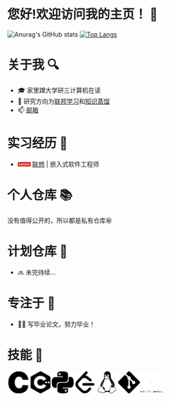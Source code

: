# 您好!欢迎访问我的主页！  👋

![Anurag's GitHub stats](https://github-readme-stats.vercel.app/api?username=JYLiang22&count_private=true&hide=prs,issues,contribs&include_all_commits=true&show_icons=true&theme=prussian)
[![Top Langs](https://github-readme-stats.vercel.app/api/top-langs/?username=JYLiang22&layout=compact&theme=rose)](https://github.com/JYLiang22/github-readme-stats)


# 关于我  🔍

- 🎓 家里蹲大学研三计算机在读
- 🧐 研究方向为[联邦学习](https://en.wikipedia.org/wiki/Federated_learning)和[知识蒸馏](https://arxiv.org/abs/1503.02531)
- 📫 [邮箱](jyliang22@qq.com)


# 实习经历 💼

- <img src="../image/Lenovo.jpg" width="6%" /> [联想](https://www.lenovo.com/us/en/) | 嵌入式软件工程师


# 个人仓库 📚

没有值得公开的，所以都是私有仓库㊙️


# 计划仓库 🚩

- 🔜 未完待续...


# 专注于 🎯

- 😵‍💫 写毕业论文，努力毕业！


# 技能 🧰

<div style="display: flex;">
  <img src="../image/c.svg" width="10%" />
  <img src="../image/cplusplus.svg" width="10%" />
  <img src="../image/python.svg" width="10%" />
  <img src="../image/leetcode.svg" width="10%" />
  <img src="../image/linux.svg" width="10%" />
  <img src="../image/git.svg" width="10%" />
  <img src="../image/dot.svg" width="10%" />
</div>
